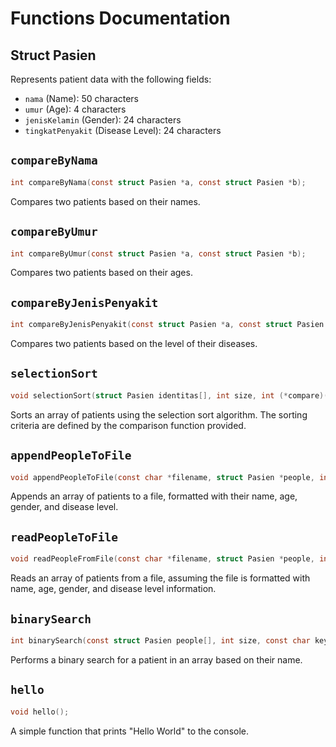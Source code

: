 # Functions Documentation

## Struct Pasien

Represents patient data with the following fields:

- `nama` (Name): 50 characters
- `umur` (Age): 4 characters
- `jenisKelamin` (Gender): 24 characters
- `tingkatPenyakit` (Disease Level): 24 characters

## `compareByNama`

```c
int compareByNama(const struct Pasien *a, const struct Pasien *b);
```

Compares two patients based on their names.

## `compareByUmur`

```c
int compareByUmur(const struct Pasien *a, const struct Pasien *b);
```

Compares two patients based on their ages.

## `compareByJenisPenyakit`

```c
int compareByJenisPenyakit(const struct Pasien *a, const struct Pasien *b);
```

Compares two patients based on the level of their diseases.

## `selectionSort`

```c
void selectionSort(struct Pasien identitas[], int size, int (*compare)(const struct Pasien *, const struct Pasien *));
```

Sorts an array of patients using the selection sort algorithm. The sorting criteria are defined by the comparison function provided.

## `appendPeopleToFile`

```c
void appendPeopleToFile(const char *filename, struct Pasien *people, int count);
```

Appends an array of patients to a file, formatted with their name, age, gender, and disease level.

## `readPeopleToFile`

```c
void readPeopleFromFile(const char *filename, struct Pasien *people, int count);
```

Reads an array of patients from a file, assuming the file is formatted with name, age, gender, and disease level information.

## `binarySearch`

```c
int binarySearch(const struct Pasien people[], int size, const char key[]);
```

Performs a binary search for a patient in an array based on their name.

## `hello`

```c
void hello();
```

A simple function that prints "Hello World" to the console.
